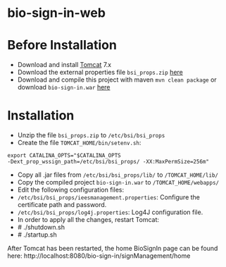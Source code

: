 bio-sign-in-web
===============
# Before Installation 
- Download and install [Tomcat][tomcat] 7.x
- Download the external properties file ```bsi_props.zip```  [here]
- Download and compile this project with maven ```mvn clean package``` or download ```bio-sign-in.war```  [here]

# Installation
- Unzip the file ```bsi_props.zip``` to ```/etc/bsi/bsi_props```
- Create the file ```TOMCAT_HOME/bin/setenv.sh```:
```
export CATALINA_OPTS="$CATALINA_OPTS
-Dext_prop_wssign_path=/etc/bsi/bsi_props/ -XX:MaxPermSize=256m"
```
- Copy all .jar files from ```/etc/bsi/bsi_props/lib/``` to ```/TOMCAT_HOME/lib/```
- Copy the compiled project ```bio-sign-in.war``` to ```/TOMCAT_HOME/webapps/```
- Edit the following configuration files:
 -	```/etc/bsi/bsi_props/ieesmanagement.properties```: Configure the certificate path and password.
 -	```/etc/bsi/bsi_props/log4j.properties```: Log4J configuration file.
-	In order to apply all the changes, restart Tomcat:
 - \# ./shutdown.sh
 - \# ./startup.sh

After Tomcat has been restarted, the home BioSignIn page can be found here:
http://localhost:8080/bio-sign-in/signManagement/home


[tomcat]:http://tomcat.apache.org
[here]:http://biosignin.org/bsi/download
